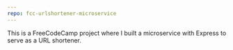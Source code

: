 ```yaml
---
repo: fcc-urlshortener-microservice
---
```

This is a FreeCodeCamp project where I built a microservice with Express to serve as a URL shortener.
